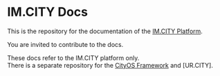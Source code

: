 # IM.CITY Docs 

This is the repository for the documentation of the [IM.CITY Platform]. 

You are invited to contribute to the docs.

These docs refer to the IM.CITY platform only.    
There is a separate repository for the [CityOS Framework] and [UR.CITY].

[IM.CITY Platform]: https://IM.CITY "The Virtual City"
[UR.CITY Platform]: https://UR.CITY "The Digital City"
[CityOS Framework]: https://cityos.dev "The Operating System for Digital Cities"